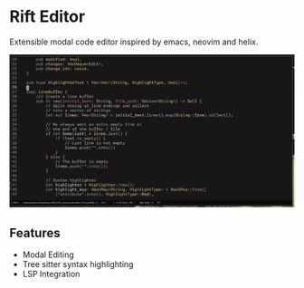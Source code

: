 # Rift Editor

Extensible modal code editor inspired by emacs, neovim and helix.

![Rift editor screenshot](rift.png)

## Features
- Modal Editing
- Tree sitter syntax highlighting
- LSP Integration

